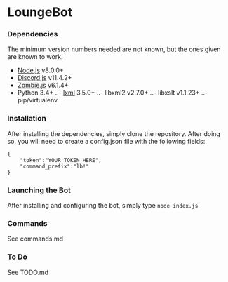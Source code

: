 # LoungeBot
### Dependencies
The minimum version numbers needed are not known, but the ones given are known to work.
- [Node.js](https://nodejs.org/) v8.0.0+
- [Discord.js](https://discord.js.org/) v11.4.2+
- [Zombie.js](http://zombie.js.org/) v6.1.4+
- Python 3.4+
..- [lxml](https://lxml.de/) 3.5.0+
..- libxml2 v2.7.0+
..- libxslt v1.1.23+
..- pip/virtualenv

### Installation
After installing the dependencies, simply clone the repository. After doing so, you will need to create a config.json file with the following fields:
```
{
    "token":"YOUR_TOKEN_HERE",
    "command_prefix":"lb!"
}
```
### Launching the Bot
After installing and configuring the bot, simply type `node index.js`
### Commands
See commands.md
### To Do
See TODO.md
